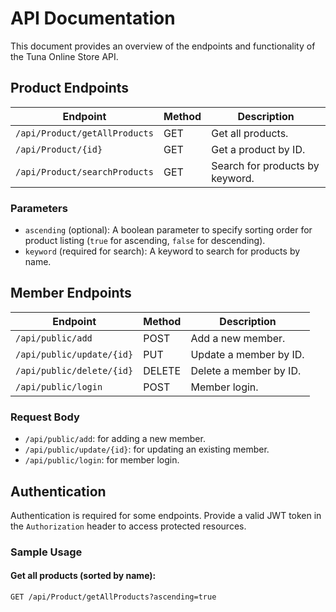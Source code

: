 # API Documentation

This document provides an overview of the endpoints and functionality of the Tuna Online Store API.

## Product Endpoints

| Endpoint                     | Method | Description                     |
| ---------------------------- | ------ | ---------------------------------|
| `/api/Product/getAllProducts`| GET    | Get all products.               |
| `/api/Product/{id}`          | GET    | Get a product by ID.           |
| `/api/Product/searchProducts` | GET    | Search for products by keyword. |
 
### Parameters

- `ascending` (optional): A boolean parameter to specify sorting order for product listing (`true` for ascending, `false` for descending).
- `keyword` (required for search): A keyword to search for products by name.

## Member Endpoints

| Endpoint                      | Method | Description                   |
| ------------------------------ | ------ | -------------------------------|
| `/api/public/add`              | POST   | Add a new member.             |
| `/api/public/update/{id}`      | PUT    | Update a member by ID.       |
| `/api/public/delete/{id}`      | DELETE | Delete a member by ID.       |
| `/api/public/login`            | POST   | Member login.                 |

### Request Body

- `/api/public/add`:  for adding a new member.
- `/api/public/update/{id}`:  for updating an existing member.
- `/api/public/login`:  for member login.

## Authentication

Authentication is required for some endpoints. Provide a valid JWT token in the `Authorization` header to access protected resources.

### Sample Usage

#### Get all products (sorted by name):

```http
GET /api/Product/getAllProducts?ascending=true

